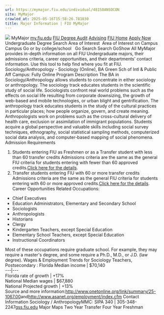 ```yaml
---
url: https://mymajor.fiu.edu/individual/481SOANSOCON
site: MyMajor
crawled_at: 2025-05-16T15:58:26.781830
title: Major Information | FIU MyMajor
---
```


![](https://mymajor.fiu.edu/assets/logo-T4VPR2BI.png)
MyMajor
[my.fiu.edu](https://my.fiu.edu/)
[FIU Degree Audit](https://dasa.fiu.edu/all-departments/advising/panther-success-hub/panther-degree-audit/)
[Advising](https://advising.fiu.edu)
[FIU Home](https://www.fiu.edu/)
[Apply Now](https://admissions.fiu.edu/)
Undergraduate Degree Search
Area of Interest
​
Area of Interest
on
Campus
​
Campus
Go
or by college/school
​
​
Go
Search
Search
GoShow All
MyMajor provides in-depth information on all FIU Undergraduate majors, their admissions criteria, career opportunities, and their departments' contact information. Use this tool to help find where you fit at FIU.
Sociology/Anthropology - Sociology (Online),
BA
Green Sch of Intl & Public Aff
Campus:
Fully Online
Program Description
The BA in Sociology/Anthropology allows students to concentrate in either sociology or anthropology. The sociology track educates students in the scientific study of social life. Sociologists confront real world problems such as the effects on social life resulting from corporate downsizing, the growth of web-based and mobile technologies, or urban blight and gentrification. The anthropology track educates students in the study of the cultural practices in particular places; how people organize, govern, and create meaning. Anthropologists work on problems such as the cross-cultural delivery of health care, exclusion or assimilation of immigrant populations. Students acquire a global perspective and valuable skills including social survey techniques, ethnography, social statistical sampling methods, computerized social data analysis, and computer-based mapping of social phenomena.
Admission Requirements
1. Students entering FIU as Freshmen or as a Transfer student with less than 60 transfer credits
Admissions criteria are the same as the general FIU criteria for students entering with fewer than 60 approved credits.[Click here for the details](http://admissions.fiu.edu/apply/freshman/).
2. Transfer students entering FIU with 60 or more transfer credits
Admissions criteria are the same as the general FIU criteria for students entering with 60 or more approved credits.[Click here for the details](http://admissions.fiu.edu/apply/transfer/).
Career Opportunities
Related Occupations:
  * Chief Executives
  * Education Administrators, Elementary and Secondary School
  * Sociologists
  * Anthropologists
  * Historians
  * Clergy
  * Kindergarten Teachers, except Special Education
  * Elementary School Teachers, except Special Education
  * Instructional Coordinators


Most of these occupations require graduate school. For example, they may require a master's degree, and some require a Ph.D., M.D., or J.D. (law degree).
Wages & Employment Trends for Sociology Teachers, Postsecondary :
Florida Median income | $70,140  
---|---  
Florida rate of growth | +17%  
National Median wages | $67,880  
National Projected growth | +13%  
Source and more information:<http://www.onetonline.org/link/summary/25-1067.00>and<http://www.asanet.org/employment/index.cfm>
Contact Information
Sociology / AnthropologyMMC: SIPA 340 | 305-348-2247[gss.fiu.edu](https://mymajor.fiu.edu/admin/gss.fiu.edu)
Major Maps
Two Year Transfer
Four Year Freshman
